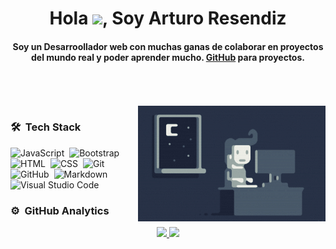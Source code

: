 <div align="center">
<h1 align="center">Hola <img width="35" src="https://media.tenor.com/CU-PX1m0egYAAAAM/wave-hi.gif">, Soy Arturo Resendiz</h1>
<h4 align="center">Soy un Desarroollador web con muchas ganas de colaborar en proyectos del mundo real y poder aprender mucho. <a href="https://github.com/resendiz1" target="_blank">GitHub</a> para proyectos.</h4>
</div>

<br>
<br>
<br>

<img alt="Night Coding" src="https://raw.githubusercontent.com/AVS1508/AVS1508/master/assets/Night-Coding.gif" align="right"/>


### 🛠 &nbsp;Tech Stack
![JavaScript](https://img.shields.io/badge/-JavaScript-05122A?style=flat&logo=javascript)&nbsp;
![Bootstrap](https://img.shields.io/badge/-Bootstrap-05122A?style=flat&logo=bootstrap&logoColor=563D7C)\
![HTML](https://img.shields.io/badge/-HTML-05122A?style=flat&logo=HTML5)&nbsp;
![CSS](https://img.shields.io/badge/-CSS-05122A?style=flat&logo=CSS3&logoColor=1572B6)&nbsp;
![Git](https://img.shields.io/badge/-Git-05122A?style=flat&logo=git)&nbsp;
![GitHub](https://img.shields.io/badge/-GitHub-05122A?style=flat&logo=github)&nbsp;
![Markdown](https://img.shields.io/badge/-Markdown-05122A?style=flat&logo=markdown)\
![Visual Studio Code](https://img.shields.io/badge/-Visual%20Studio%20Code-05122A?style=flat&logo=visual-studio-code&logoColor=007ACC)&nbsp;

### ⚙️ &nbsp;GitHub Analytics

<p align="center">
<a href="github.com/resendiz1">
  <img height="180em" src="https://github-readme-stats-eight-theta.vercel.app/api?username=resendiz_&show_icons=true&theme=algolia&include_all_commits=true&count_private=true"/>
  <img height="180em" src="https://github-readme-stats-eight-theta.vercel.app/api/top-langs/?username=resendiz_&layout=compact&langs_count=8&theme=algolia"/>
</a>
</p>
